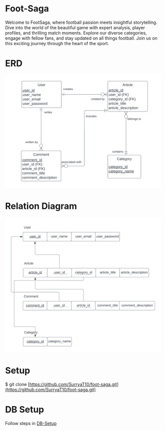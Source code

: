 # Foot-Saga
<p>Welcome to FootSaga, where football passion meets insightful storytelling. Dive into the world of the beautiful game with expert analysis, player profiles, and thrilling match moments. Explore our diverse categories, engage with fellow fans, and stay updated on all things football. Join us on this exciting journey through the heart of the sport.</p>

# ERD
![ERD for Foot-Blogger!](/Design/ERD.png)

# Relation Diagram
![Relation for Foot-Blogger!](/Design/Relation.png)

# Setup
$ git clone [https://github.com/SurryaT10/foot-saga.git](https://github.com/SurryaT10/foot-saga.git)

# DB Setup
Follow steps in [DB-Setup](/Design/Database_Setup.txt)
